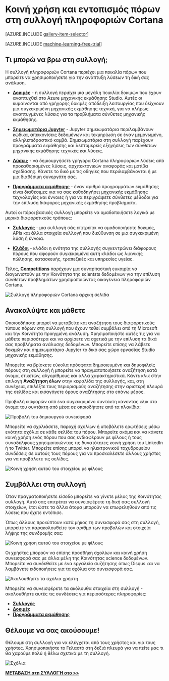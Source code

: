 <properties
    pageTitle="Συλλογή πληροφοριών Cortana | Microsoft Azure"
    description="Κοινή χρήση και Ανακαλύψτε ανάλυσης πόρων και περισσότερα στη συλλογή πληροφοριών Cortana. Μάθετε από τους άλλους και να κάνετε τη δική σας συνεισφορά στην Κοινότητα."
    services="machine-learning"
    documentationCenter=""
    authors="garyericson"
    manager="jhubbard"
    editor="cgronlun"/>

<tags
    ms.service="machine-learning"
    ms.workload="data-services"
    ms.tgt_pltfrm="na"
    ms.devlang="na"
    ms.topic="article"
    ms.date="10/13/2016"
    ms.author="roopalik;garye"/>


# <a name="share-and-discover-resources-in-the-cortana-intelligence-gallery"></a>Κοινή χρήση και εντοπισμός πόρων στη συλλογή πληροφοριών Cortana

[AZURE.INCLUDE [gallery-item-selector](../../includes/machine-learning-gallery-item-selector.md)]

<!-- separating these 2 includes -->

[AZURE.INCLUDE [machine-learning-free-trial](../../includes/machine-learning-free-trial.md)]

## <a name="what-can-i-find-in-the-gallery"></a>Τι μπορώ να βρω στη συλλογή;

Η συλλογή πληροφοριών Cortana περιέχει μια ποικιλία πόρων που μπορείτε να χρησιμοποιήσετε για την ανάπτυξη λύσεων τη δική σας ανάλυση.

- **[Δοκιμές](machine-learning-gallery-experiments.md)** - η συλλογή περιέχει μια μεγάλη ποικιλία δοκιμών που έχουν αναπτυχθεί στο Azure μηχανικής εκμάθησης Studio. Αυτές οι κυμαίνονται από γρήγορης δοκιμές απόδειξη λειτουργίας που δείχνουν μια συγκεκριμένη μηχανικής εκμάθησης τεχνική, για να πλήρως αναπτυγμένες λύσεις για τα προβλήματα σύνθετες μηχανικής εκμάθησης.

- **[Σημειωματάρια Jupyter](machine-learning-gallery-jupyter-notebooks.md)** - Jupyter σημειωματάρια περιλαμβάνουν κώδικα, απεικονίσεις δεδομένων και τεκμηρίωση σε έναν μεμονωμένο, αλληλεπιδραστικό καμβά.
Σημειωματάρια στη συλλογή παρέχουν προγράμματα εκμάθησης και λεπτομερείς εξηγήσεις των σύνθετων μηχανικής εκμάθησης τεχνικές και λύσεις.

<!--
- **[Machine Learning APIs](https://machine-learning-gallery-apis.md)** - An experiment developed in Azure Machine Learning can be launched as a web service so that the analytics model can be accessed by others through a set of REST APIs. A variety of these APIs are available in the Gallery, such as a product recommendation engine or cloud-based face and speech recognition.
-->

-  **[Λύσεις](machine-learning-gallery-solutions.md)** - να δημιουργήσετε γρήγορα Cortana πληροφοριών λύσεις από προκαθορισμένες λύσεις, αρχιτεκτονικών αναφοράς και μοτίβα σχεδίασης. Κάνετε το δικό με τις οδηγίες που περιλαμβάνονται ή με μια διαθέσιμη συνεργάτη σας.

- **[Προγράμματα εκμάθησης](machine-learning-gallery-tutorials.md)** - έναν αριθμό προγραμμάτων εκμάθησης είναι διαθέσιμες για να σας καθοδηγήσει μηχανικής εκμάθησης τεχνολογίες και έννοιες ή για να περιγράψετε σύνθετες μέθοδοι για την επίλυση διάφορες μηχανικής εκμάθησης προβλήματα.

Αυτοί οι πόροι βασικές συλλογή μπορείτε να ομαδοποιήσετε λογικά με μερικά διαφορετικούς τρόπους:

- **[Συλλογές](machine-learning-gallery-collections.md)** - μια συλλογή σάς επιτρέπει να ομαδοποιήσετε δοκιμές, APIs και άλλα στοιχεία συλλογή που διεύθυνση σε μια συγκεκριμένη λύση ή έννοια.

- **[Κλάδοι](machine-learning-gallery-industries.md)** - κλάδοι η ενότητα της συλλογής συγκεντρώνει διάφορους πόρους που αφορούν συγκεκριμένα αυτή κλάδοι ως λιανικής πώλησης, κατασκευής, τραπεζικές και υπηρεσίες υγείας.

Τέλος, **[Competitions](machine-learning-gallery-competitions.md)** παρέχουν μια συναρπαστική ευκαιρία να διαγωνιστούν με την Κοινότητα της scientsts δεδομένων για την επίλυση σύνθετων προβλημάτων χρησιμοποιώντας οικογένεια πληροφοριών Cortana.

![Συλλογή πληροφοριών Cortana αρχική σελίδα](media\machine-learning-gallery-how-to-use-contribute-publish\gallery-home-page.png)

## <a name="discover-and-learn"></a>Ανακαλύψτε και μάθετε

Οποιοσδήποτε μπορεί να μεταβείτε και αναζήτηση τους διαφορετικούς τύπους πόρων στη συλλογή που έχουν τεθεί συμβάλει από τη Microsoft και την Κοινότητα προηγμένη ανάλυση.
Χρησιμοποιήστε αυτές τις για να μάθετε περισσότερα και να αρχίσετε να σχετικά με την επίλυση τα δικά σας προβλήματα ανάλυσης δεδομένων.
Μπορείτε επίσης να λάβετε δοκιμών και σημειωματάρια Jupyter το δικό σας χώρο εργασίας Studio μηχανικής εκμάθησης.

Μπορείτε να βρίσκετε εύκολα πρόσφατα δημοσιευμένη και δημοφιλείς πόρους στη συλλογή ή μπορείτε να πραγματοποιήσετε αναζήτηση κατά όνομα, ετικετών, αλγορίθμους και άλλα χαρακτηριστικά.
Κάντε κλικ στην επιλογή **Αναζήτηση όλων** στην κεφαλίδα της συλλογής, και, στη συνέχεια, επιλέξτε τους περιορισμούς αναζήτησης στην αριστερή πλευρά της σελίδας και εισαγάγετε όρους αναζήτησης στο επάνω μέρος.

Προβολή εισφορών από ένα συγκεκριμένο συντάκτη κάνοντας κλικ στο όνομα του συντάκτη από μέσα σε οποιοδήποτε από τα πλακίδια:

![Προβολή του δημιουργού συνεισφορά](media\machine-learning-gallery-how-to-use-contribute-publish\view-by-author.png)


Μπορείτε να σχολιάσετε, παροχή σχολίων ή υποβάλετε ερωτήσεις μέσω ενότητα σχόλια σε κάθε σελίδα του πόρου.
Μπορείτε ακόμα και να κάνετε κοινή χρήση ενός πόρου που σας ενδιαφέρουν με φίλους ή τους συναδέλφους χρησιμοποιώντας τις δυνατότητες κοινή χρήση του LinkedIn ή το Twitter.
Μπορείτε επίσης μπορεί να ηλεκτρονικού ταχυδρομείου συνδέσεις σε αυτούς τους πόρους για να προσκαλέσετε άλλους χρήστες για να προβάλετε τις σελίδες.

![Κοινή χρήση αυτού του στοιχείου με φίλους](media\machine-learning-gallery-how-to-use-contribute-publish\comment-and-share.png)


## <a name="contribute-to-the-gallery"></a>Συμβάλλει στη συλλογή

Όταν πραγματοποιήσετε είσοδο μπορείτε να γίνετε μέλος της Κοινότητας συλλογή. Αυτό σας επιτρέπει να συνεισφέρετε τη δική σας συλλογή στοιχείων, έτσι ώστε τα άλλα άτομα μπορούν να επωφεληθούν από τις λύσεις που έχετε εντόπισε.

Όπως άλλους προκύπτουν κατά μήκος τη συνεισφορά σας στη συλλογή, μπορείτε να παρακολουθείτε τον αριθμό των προβολών και στοιχεία λήψης της συνδρομής σας:

![Κοινή χρήση αυτού του στοιχείου με φίλους](media\machine-learning-gallery-how-to-use-contribute-publish\view-and-download-counts.png)

Οι χρήστες μπορούν να επίσης προσθήκη σχολίων και κοινή χρήση συνεισφορά σας με άλλα μέλη της Κοινότητας science δεδομένων.
Μπορείτε να συνδεθείτε με ένα εργαλείο συζήτησης όπως Disqus και να λαμβάνετε ειδοποιήσεις για τα σχόλια στο συνεισφορά σας.

![Ακολουθήστε τα σχόλια χρήστη](media\machine-learning-gallery-how-to-use-contribute-publish\follow-comments.png)

Μπορείτε να συνεισφέρετε τα ακόλουθα στοιχεία στη συλλογή - ακολουθήστε αυτές τις συνδέσεις για περισσότερες πληροφορίες:

- **[Συλλογές](machine-learning-gallery-collections.md#contribute)**
- **[Δοκιμές](machine-learning-gallery-experiments.md#contribute)**
- **[Προγράμματα εκμάθησης](machine-learning-gallery-tutorials.md#contribute)**


## <a name="we-want-to-hear-from-you"></a>Θέλουμε να σας ακούσουμε!
Θέλουμε στη συλλογή για να ελέγχεται από τους χρήστες και για τους χρήστες. Χρησιμοποιήστε το Γελαστό στη δεξιά πλευρά για να πείτε μας τι θα χαρούμε πολύ ή θέλω σχετικά με τη συλλογή.  

![Σχόλια](./media/machine-learning-gallery-how-to-use-contribute-publish/feedback.png)


**[ΜΕΤΆΒΑΣΗ στη ΣΥΛΛΟΓΉ στο >>](http://gallery.cortanaintelligence.com)**
